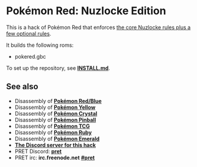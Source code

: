 # Pokémon Red: Nuzlocke Edition

This is a hack of Pokémon Red that enforces [the core Nuzlocke rules plus a few optional rules][wiki].

It builds the following roms:

* pokered.gbc

To set up the repository, see [**INSTALL.md**](INSTALL.md).


## See also

* Disassembly of [**Pokémon Red/Blue**][pokered]
* Disassembly of [**Pokémon Yellow**][pokeyellow]
* Disassembly of [**Pokémon Crystal**][pokecrystal]
* Disassembly of [**Pokémon Pinball**][pokepinball]
* Disassembly of [**Pokémon TCG**][poketcg]
* Disassembly of [**Pokémon Ruby**][pokeruby]
* Disassembly of [**Pokémon Emerald**][pokeemerald]
* [**The Discord server for this hack**][MyDiscord]
* PRET Discord: [**pret**][Discord]
* PRET irc: **irc.freenode.net** [**#pret**][irc]

[wiki]: https://github.com/MineRobber9000/pokered-nuzlocke/wiki/Rules
[pokered]: https://github.com/pret/pokered
[pokeyellow]: https://github.com/pret/pokeyellow
[pokecrystal]: https://github.com/pret/pokecrystal
[pokepinball]: https://github.com/pret/pokepinball
[poketcg]: https://github.com/pret/poketcg
[pokeruby]: https://github.com/pret/pokeruby
[pokeemerald]: https://github.com/pret/pokeemerald
[MyDiscord]: https://discord.gg/Jm3yuvu
[Discord]: https://discord.gg/cJxDDVP
[irc]: https://kiwiirc.com/client/irc.freenode.net/?#pret

